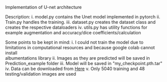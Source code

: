 Implementation of U-net architecture

Description:
i. model.py contains the Unet model implemented in pytorch
ii. Train.py handles the training.
iii. dataset.py creates the dataset class and creates the respective dataloaders
iv. utils.py has utility functions for example augmentation and accuracy/dice coefficients/calculation

Some points to be kept in mind:
i. I could not train the model due to limitations in computational resources and because google colab cannot install        
   albumentations library
ii. Images as they are predicted will be saved in Prediction_example folder
iii. Model will be saved in "my_checkpoint.pth.tar"
iv. Data can be downloaded from <a href="https://www.youtube.com/redirect?event=video_description&redir_token=QUFFLUhqa3JwWks1SEhpdHFWMTVSV185WDAxekhicUZQUXxBQ3Jtc0tseVF4eUR0RUNfcHY5cnVueFJFeU9HelpKMDdCRGJkODNPWnJTV2JRekdWM1d5MVN0bjg1bjhzbWc3SDdqdjNHeHBid1FKeVo4Y3pvcld6QmdVT0R6QkNXaVd5S3M2ZkVPb202X2M3NDNaenBDWTY5Zw&q=https%3A%2F%2Fwww.kaggle.com%2Fc%2Fcarvana-image-masking-challenge">Here</a>
v. Only 5040 training and 48 testing/validation images are used